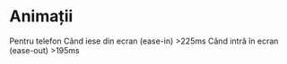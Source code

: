 # Animații

Pentru telefon
Când iese din ecran (ease-in) >225ms
Când intră în ecran (ease-out) >195ms
